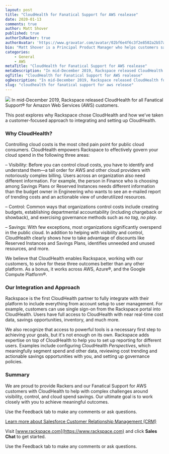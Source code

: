 ```yaml
---
layout: post
title: "CloudHealth for Fanatical Support for AWS realease"
date: 2020-01-13
comments: true
author: Matt Shover
published: true
authorIsRacker: true
authorAvatar: 'https://www.gravatar.com/avatar/02bf6e4f6c3f2e8502a2b57a0fe57db8'
bio: "Matt Shover is a Principal Product Manager who helps customers save money in the cloud.  Formerly a system administrator in the United States Air Force, he holds an MBA in finance from California State University, Hayward and has been a Racker for 13 years."
categories:
    - General
    - AWS
metaTitle: "CloudHealth for Fanatical Support for AWS realease"
metaDescription: "In mid-December 2019, Rackspace released CloudHealth for all Fanatical Support&reg; for Amazon Web Services (AWS) customers."
ogTitle: "CloudHealth for Fanatical Support for AWS realease"
ogDescription: "In mid-December 2019, Rackspace released CloudHealth for all Fanatical Support&reg; for Amazon Web Services (AWS) customers."
slug: "cloudhealth for fanatical support for aws release" 
---
```


![](/img/2020-01-13-cloudhealth-for-fanatical-support-for-aws-release/CloudHealth-logo.png) In mid-December 2019, Rackspace released CloudHealth for all Fanatical Support&reg; for Amazon
Web Services (AWS) customers.

<!--more-->

This post explores why Rackspace chose CloudHealth and how we’ve taken a
customer-focused approach to integrating and setting up CloudHealth.

### Why CloudHealth?

Controlling cloud costs is the most cited pain point for public cloud consumers.
CloudHealth empowers Rackspace to effectively govern your cloud spend in the
following three areas:

– Visibility: Before you can control cloud costs, you have to identify and
understand them&mdash;a tall order for AWS and other cloud providers with
notoriously complex billing. Users across an organization also need different
information. For example, the person in Finance who is choosing among Savings
Plans or Reserved Instances needs different information than the budget owner
in Engineering who wants to see an e-mailed report of trending costs and an
actionable view of underutilized resources.

– Control: Common ways that organizations control costs include creating budgets,
establishing departmental accountability (including chargeback or showback), and
exercising governance methods such as *no tag, no play*.

– Savings: With few exceptions, most organizations significantly overspend in
the public cloud. In addition to helping with visibility and control, CloudHealth
clearly shows how to take advantage of discounts like Reserved Instances and
Savings Plans, identifies unneeded and unused resources, and more.

We believe that CloudHealth enables Rackspace, working with our customers, to
solve for these three outcomes better than any other platform. As a bonus, it
works across AWS, Azure&reg;, and the Google Compute Platform&reg;.

### Our Integration and Approach

Rackspace is the first CloudHealth partner to fully integrate with their
platform to include everything from account setup to user management. For example,
customers can use single sign-on from the Rackspace portal into CloudHealth.
Users have full access to CloudHealth with near real-time cost data, savings
opportunities, inventory, and much more.

We also recognize that access to powerful tools is a necessary first step to
achieving your goals, but it's not enough on its own. Rackspace adds expertise
on top of CloudHealth to help you to set up reporting for different users.
Examples include configuring CloudHealth *Perspectives*, which meaningfully
segment spend and other data, reviewing cost trending and actionable savings
opportunities with you, and setting up governance policies.

### Summary

We are proud to provide Rackers and our Fanatical Support for AWS customers with
CloudHealth to help with complex challenges around visibility, control, and
cloud spend savings. Our ultimate goal is to work closely with you to achieve
meaningful outcomes.

Use the Feedback tab to make any comments or ask questions.

<a class="cta purple" id="cta" href="https://www.rackspace.com/salesforce">Learn more about Salesforce Customer Relationship Management (CRM)</a>

Visit [www.rackspace.com](https://www.rackspace.com) and click **Sales Chat**
to get started.

Use the Feedback tab to make any comments or ask questions.
